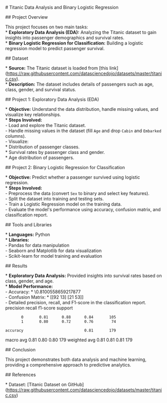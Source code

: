 \# Titanic Data Analysis and Binary Logistic Regression

\## Project Overview

This project focuses on two main tasks:  
\* **Exploratory Data Analysis (EDA):** Analyzing the Titanic dataset to gain insights into passenger demographics and survival rates.  
\* **Binary Logistic Regression for Classification:** Building a logistic regression model to predict passenger survival.

\## Dataset

\* **Source:** The Titanic dataset is loaded from \[this link\](https://raw.githubusercontent.com/datasciencedojo/datasets/master/titanic.csv).  
\* **Description:** The dataset includes details of passengers such as age, class, gender, and survival status.

\## Project 1: Exploratory Data Analysis (EDA)

\* **Objective:** Understand the data distribution, handle missing values, and visualize key relationships.  
\* **Steps Involved:**  
    \- Load and explore the Titanic dataset.  
    \- Handle missing values in the dataset (fill `Age` and drop `Cabin` and `Embarked` columns).  
    \- Visualize:  
        \* Distribution of passenger classes.  
        \* Survival rates by passenger class and gender.  
        \* Age distribution of passengers.

\## Project 2: Binary Logistic Regression for Classification

\* **Objective:** Predict whether a passenger survived using logistic regression.  
\* **Steps Involved:**  
    \- Preprocess the data (convert `Sex` to binary and select key features).  
    \- Split the dataset into training and testing sets.  
    \- Train a Logistic Regression model on the training data.  
    \- Evaluate the model's performance using accuracy, confusion matrix, and classification report.

\## Tools and Libraries

\* **Languages:** Python  
\* **Libraries:**  
    \- Pandas for data manipulation  
    \- Seaborn and Matplotlib for data visualization  
    \- Scikit-learn for model training and evaluation

\## Results

\* **Exploratory Data Analysis:** Provided insights into survival rates based on class, gender, and age.  
\* **Model Performance:**  
    \- Accuracy: \* \0.8100558659217877  
    \- Confusion Matrix: \* \[[92 13]
                             [21 53]]  
    \- Detailed precision, recall, and F1-score in the classification report.
                precision    recall  f1-score   support

           0       0.81      0.88      0.84       105
           1       0.80      0.72      0.76        74

    accuracy                           0.81       179
   macro avg       0.81      0.80      0.80       179
weighted avg       0.81      0.81      0.81       179

\## Conclusion

This project demonstrates both data analysis and machine learning, providing a comprehensive approach to predictive analytics.

\## References

\* Dataset: \[Titanic Dataset on GitHub\](https://raw.githubusercontent.com/datasciencedojo/datasets/master/titanic.csv)

